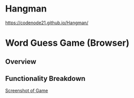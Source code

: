 # Hangman

 https://codenode21.github.io/Hangman/

# Word Guess Game (Browser)

<!-- TODO: add one sentence overview here of your progress -->

## Overview

<!-- TODO: add a description of your assignment, theme, approach, and solution here -->

## Functionality Breakdown
<!-- TODO: update this to your screenshot, gif, etc. demonstrating functionality. add any additional explanation below -->
[Screenshot of Game](images/screenshot1.png)

